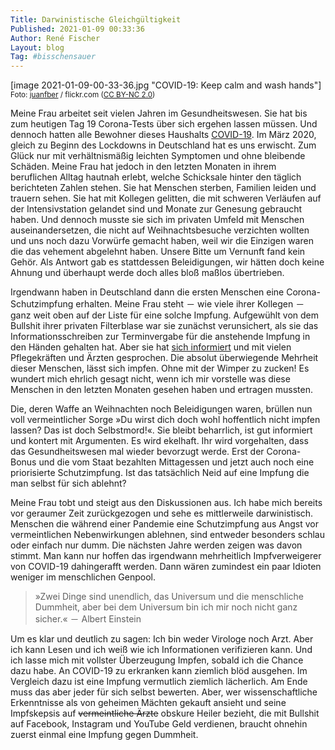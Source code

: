 ```yaml
---
Title: Darwinistische Gleichgültigkeit
Published: 2021-01-09 00:33:36
Author: René Fischer
Layout: blog
Tag: #bisschensauer
---
```

[image 2021-01-09-00-33-36.jpg "COVID-19: Keep calm and wash hands"]
<sub>Foto: [juanfber](https://www.flickr.com/photos/juanfber/) / flickr.com ([CC BY-NC 2.0](https://creativecommons.org/licenses/by-nc/2.0/))</sub>

Meine Frau arbeitet seit vielen Jahren im Gesundheitswesen. Sie hat bis zum heutigen Tag 19 Corona-Tests über sich ergehen lassen müssen. Und dennoch hatten alle Bewohner dieses Haushalts [COVID-19](https://de.wikipedia.org/wiki/COVID-19). Im März 2020, gleich zu Beginn des Lockdowns in Deutschland hat es uns erwischt. Zum Glück nur mit verhältnismäßig leichten Symptomen und ohne bleibende Schäden. Meine Frau hat jedoch in den letzten Monaten in ihrem beruflichen Alltag hautnah erlebt, welche Schicksale hinter den täglich berichteten Zahlen stehen. Sie hat Menschen sterben, Familien leiden und trauern sehen. Sie hat mit Kollegen gelitten, die mit schweren Verläufen auf der Intensivstation gelandet sind und Monate zur Genesung gebraucht haben. Und dennoch musste sie sich im privaten Umfeld mit Menschen auseinandersetzen, die nicht auf Weihnachtsbesuche verzichten wollten und uns noch dazu Vorwürfe gemacht haben, weil wir die Einzigen waren die das vehement abgelehnt haben. Unsere Bitte um Vernunft fand kein Gehör. Als Antwort gab es stattdessen Beleidigungen, wir hätten doch keine Ahnung und überhaupt werde doch alles bloß maßlos übertrieben.

Irgendwann haben in Deutschland dann die ersten Menschen eine Corona-Schutzimpfung erhalten. Meine Frau steht － wie viele ihrer Kollegen － ganz weit oben auf der Liste für eine solche Impfung. Aufgewühlt von dem Bullshit ihrer privaten Filterblase war sie zunächst verunsichert, als sie das Informationsschreiben zur Terminvergabe für die anstehende Impfung in den Händen gehalten hat. Aber sie hat [sich informiert](https://www.infektionsschutz.de/coronavirus/schutzimpfung/) und mit vielen Pflegekräften und Ärzten gesprochen. Die absolut überwiegende Mehrheit dieser Menschen, lässt sich impfen. Ohne mit der Wimper zu zucken! Es wundert mich ehrlich gesagt nicht, wenn ich mir vorstelle was diese Menschen in den letzten Monaten gesehen haben und ertragen mussten.

Die, deren Waffe an Weihnachten noch Beleidigungen waren, brüllen nun voll vermeintlicher Sorge »Du wirst dich doch wohl hoffentlich nicht impfen lassen? Das ist doch Selbstmord!«. Sie bleibt beharrlich, ist gut informiert und kontert mit Argumenten. Es wird ekelhaft. Ihr wird vorgehalten, dass das Gesundheitswesen mal wieder bevorzugt werde. Erst der Corona-Bonus und die vom Staat bezahlten Mittagessen und jetzt auch noch eine priorisierte Schutzimpfung. Ist das tatsächlich Neid auf eine Impfung die man selbst für sich ablehnt?

Meine Frau tobt und steigt aus den Diskussionen aus. Ich habe mich bereits vor geraumer Zeit zurückgezogen und sehe es mittlerweile darwinistisch. Menschen die während einer Pandemie eine Schutzimpfung aus Angst vor vermeintlichen Nebenwirkungen ablehnen, sind entweder besonders schlau oder einfach nur dumm. Die nächsten Jahre werden zeigen was davon stimmt. Man kann nur hoffen das irgendwann mehrheitlich Impfverweigerer von COVID-19 dahingerafft werden. Dann wären zumindest ein paar Idioten weniger im  menschlichen Genpool.

> »Zwei Dinge sind unendlich, das Universum und die menschliche Dummheit, aber bei dem Universum bin ich mir noch nicht ganz sicher.« － Albert Einstein

Um es klar und deutlich zu sagen: Ich bin weder Virologe noch Arzt. Aber ich kann Lesen und ich weiß wie ich Informationen verifizieren kann. Und ich lasse mich mit vollster Überzeugung Impfen, sobald ich die Chance dazu habe. An COVID-19 zu erkranken kann ziemlich blöd ausgehen. Im Vergleich dazu ist eine Impfung vermutlich ziemlich lächerlich. Am Ende muss das aber jeder für sich selbst bewerten. Aber, wer  wissenschaftliche Erkenntnisse als von geheimen Mächten gekauft ansieht und seine Impfskepsis auf ~~vermeintliche Ärzte~~ obskure Heiler bezieht, die mit Bullshit auf Facebook, Instagram und YouTube Geld verdienen, braucht ohnehin zuerst einmal eine Impfung gegen Dummheit.
